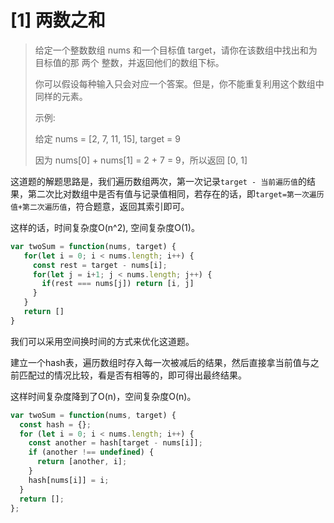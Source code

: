 # [1] 两数之和

> 给定一个整数数组 nums 和一个目标值 target，请你在该数组中找出和为目标值的那 两个 整数，并返回他们的数组下标。
>
> 你可以假设每种输入只会对应一个答案。但是，你不能重复利用这个数组中同样的元素。
>
> 示例:
>
> 给定 nums = [2, 7, 11, 15], target = 9
>
> 因为 nums[0] + nums[1] = 2 + 7 = 9，所以返回 [0, 1]

这道题的解题思路是，我们遍历数组两次，第一次记录`target - 当前遍历值`的结果，第二次比对数组中是否有值与记录值相同，若存在的话，即`target=第一次遍历值+第二次遍历值`，符合题意，返回其索引即可。

这样的话，时间复杂度O(n^2), 空间复杂度O(1)。

```js
var twoSum = function(nums, target) {
   for(let i = 0; i < nums.length; i++) {
     const rest = target - nums[i];
     for(let j = i+1; j < nums.length; j++) {
       if(rest === nums[j]) return [i, j]
     }
   }
   return []
}
```

我们可以采用空间换时间的方式来优化这道题。

建立一个hash表，遍历数组时存入每一次被减后的结果，然后直接拿当前值与之前匹配过的情况比较，看是否有相等的，即可得出最终结果。

这样时间复杂度降到了O(n)，空间复杂度O(n)。

```js
var twoSum = function(nums, target) {
  const hash = {};
  for (let i = 0; i < nums.length; i++) {
    const another = hash[target - nums[i]];
    if (another !== undefined) {
      return [another, i];
    }
    hash[nums[i]] = i;
  }
  return [];
};
```
